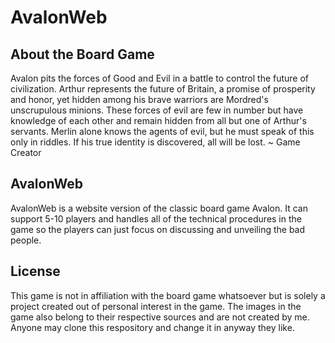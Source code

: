 # AvalonWeb

## About the Board Game

Avalon pits the forces of Good and Evil in a battle to control the future of civilization. Arthur represents the future of Britain, a promise of prosperity and honor, yet hidden among his brave warriors are Mordred's unscrupulous minions. These forces of evil are few in number but have knowledge of each other and remain hidden from all but one of Arthur's servants. Merlin alone knows the agents of evil, but he must speak of this only in riddles. If his true identity is discovered, all will be lost. 
~ Game Creator

## AvalonWeb

AvalonWeb is a website version of the classic board game Avalon. It can support 5-10 players and handles all of the technical procedures in the game so the players can just focus on discussing and unveiling the bad people.

## License

This game is not in affiliation with the board game whatsoever but is solely a project created out of personal interest in the game. The images in the game also belong to their respective sources and are not created by me. Anyone may clone this respository and change it in anyway they like.
